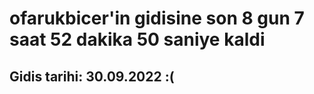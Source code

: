 # ofarukbicer'in gidisine son 8 gun 7 saat 52 dakika 50 saniye kaldi

## Gidis tarihi: 30.09.2022 :(